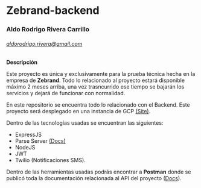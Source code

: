 # Zebrand-backend

### Aldo Rodrigo Rivera Carrillo
###### aldorodrigo.rivera@gmail.com

**Descripción**

Este proyecto es única y exclusivamente para la prueba técnica hecha en la empresa de **Zebrand**. Todo lo relacionado al proyecto estará disponible máximo 2 meses arriba, una vez trasncurrido ese tiempo se bajarán los servicios y dejará de funcionar con normalidad.

En este repositorio se encuentra todo lo relacionado con el Backend. Este proyecto será desplegado en una instancia de GCP [(Site)](https://us-central1-zebrands-rivera.cloudfunctions.net/app).

Dentro de las tecnologías usadas se encuentran las siguientes:
- ExpressJS
- Parse Server [(Docs)](https://docs.parseplatform.org/js/guide/#signing-up "Here")
- NodeJS
- JWT
- Twilio (Notificaciones SMS).

Dentro de las herramientas usadas podrás encontrar a **Postman** donde se publicó toda la documentación relacionada al API del proyecto ([Docs](https://documenter.getpostman.com/view/2644356/Tzz4SKfR "Docs")).

